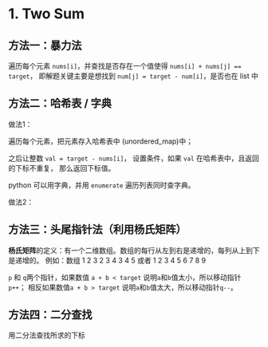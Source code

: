 # 1. Two Sum

## 方法一：暴力法

遍历每个元素 `nums[i]`，并查找是否存在一个值使得 `nums[i] + nums[j] == target`，
即解题关键主要是想找到 `num[j] = target - num[i]`，是否也在 list 中

## 方法二：哈希表 / 字典

做法1：

遍历每个元素，把元素存入哈希表中 (unordered_map)中；

之后让整数 `val = target - nums[i]`，
设置条件，如果 `val` 在哈希表中，且返回的下标不重复，
那么返回下标值。

python 可以用字典，并用 `enumerate` 遍历列表同时查字典。

做法2：



## 方法三：头尾指针法（利用杨氏矩阵）

**杨氏矩阵**的定义：有一个二维数组。数组的每行从左到右是递增的，每列从上到下是递增的。
例如：数组
1 2 3
2 3 4
3 4 5
或者
1 2 3
4 5 6
7 8 9

`p` 和 `q`两个指针，如果数值 `a + b < target` 说明`a`和`b`值太小，所以移动指针 `p++`；
相反如果数值`a + b > target` 说明`a`和`b`值太大，所以移动指针`q--`。

## 方法四：二分查找

用二分法查找所求的下标